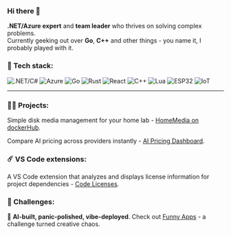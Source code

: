 ### Hi there 👋

**.NET/Azure expert** and **team leader** who thrives on solving complex problems.  
Currently geeking out over **Go**, **C++** and other things - you name it, I probably played with it.

### 🦄 Tech stack:
![.NET/C#](https://img.shields.io/badge/.NET-512BD4?style=flat&logo=dotnet&logoColor=white)
![Azure](https://img.shields.io/badge/Azure-0078D4?style=flat&logo=microsoft-azure&logoColor=white)
![Go](https://img.shields.io/badge/Go-00ADD8?style=flat&logo=go&logoColor=white)
![Rust](https://img.shields.io/badge/Rust-000000?style=flat&logo=rust&logoColor=white)
![React](https://img.shields.io/badge/React-20232A?style=flat&logo=react&logoColor=61DAFB)
![C++](https://img.shields.io/badge/C++-00599C?style=flat&logo=cplusplus&logoColor=white)
![Lua](https://img.shields.io/badge/Lua-2C2D72?style=flat&logo=lua&logoColor=white)
![ESP32](https://img.shields.io/badge/ESP32-Embedded-critical?style=flat)
![IoT](https://img.shields.io/badge/IoT-Internet%20of%20Things-blue?style=flat)

---

### 🧑‍💻 Projects:
Simple disk media management for your home lab - [HomeMedia on dockerHub](https://hub.docker.com/r/rustydaemon/homemedia-ui).

Compare AI pricing across providers instantly - [AI Pricing Dashboard](https://aiprice.netlify.app/models).

### ☄️ VS Code extensions:
A VS Code extension that analyzes and displays license information for project dependencies - [Code Licenses](https://marketplace.visualstudio.com/items?itemName=RustyDaemon.code-licenses).

### 🚀 Challenges:
🧪 **AI-built, panic-polished, vibe-deployed**.
Check out [Funny Apps](https://funnyapps.directory/) - a challenge turned creative chaos.

<!--🦄 Tech I work with:  
`.NET / C#`, `Go`, `Rust`, `React`, `Lua`, `C++` — you name it, I probably played with it.
-->

<!-- 🦄 .NET/C#, Go, React, Rust, Lua, C++ - you name it -->
<!--
---
AI-built, panic-polished, vibe-deployed - [Funny Apps](https://funnyapps.netlify.app/) challenge.
-->
